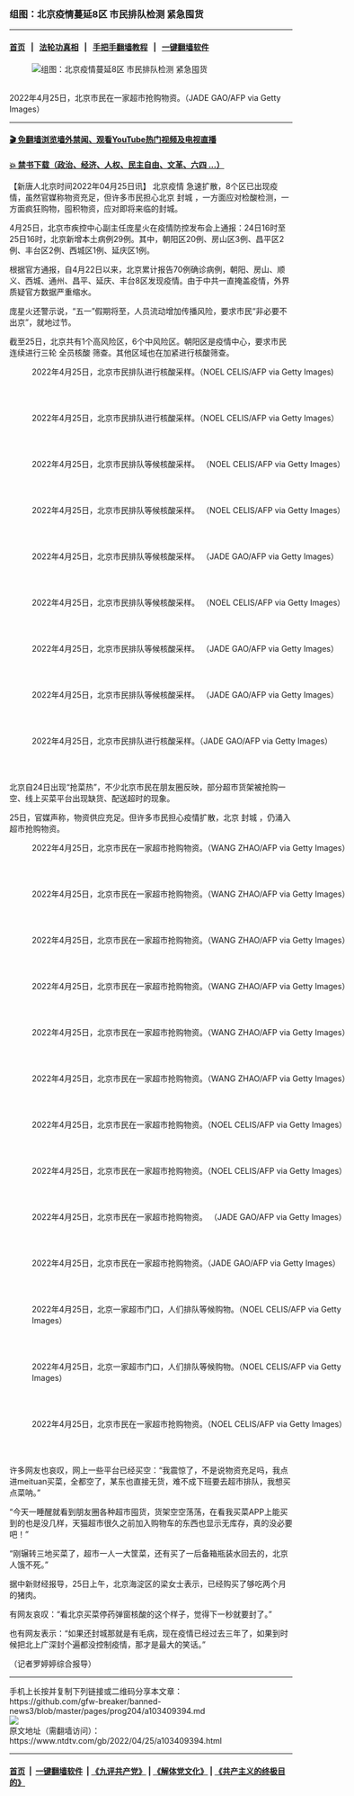 ### 组图：北京疫情蔓延8区 市民排队检测 紧急囤货
------------------------

#### [首页](https://github.com/gfw-breaker/banned-news3/blob/master/README.md) &nbsp;&nbsp;|&nbsp;&nbsp; [法轮功真相](https://github.com/begood0513/basic/blob/master/README.md)  &nbsp;&nbsp;|&nbsp;&nbsp; [手把手翻墙教程](https://github.com/gfw-breaker/guides/wiki)  &nbsp;&nbsp;|&nbsp;&nbsp; [一键翻墙软件](https://github.com/gfw-breaker/nogfw/blob/master/README.md)  



<div><div class="featured_image">
 <figure>
  <img alt="组图：北京疫情蔓延8区 市民排队检测 紧急囤货" src="https://i.ntdtv.com/assets/uploads/2022/04/GettyImages-1240219638-1-800x450.jpg"/>
 </figure><br/>
 <span class="caption">
  2022年4月25日，北京市民在一家超市抢购物资。（JADE GAO/AFP via Getty Images）
 </span>
</div>
</div><hr/>

#### [ 🎬  免翻墙浏览墙外禁闻、观看YouTube热门视频及电视直播](https://github.com/gfw-breaker/HelloWorld)

#### [ 💥  禁书下载（政治、经济、人权、民主自由、文革、六四 ...）](https://github.com/gfw-breaker/books/blob/master/README.md)

<div><div class="post_content" itemprop="articleBody">
 <p>
  【新唐人北京时间2022年04月25日讯】
  <ok href="https://www.ntdtv.com/gb/北京疫情.htm">
   北京疫情
  </ok>
  急速扩散，8个区已出现疫情，虽然官媒称物资充足，但许多市民担心北京
  <ok href="https://www.ntdtv.com/gb/封城.htm">
   封城
  </ok>
  ，一方面应对检酸检测，一方面疯狂购物，囤积物资，应对即将来临的封城。
 </p>
 <p>
  4月25日，北京市疾控中心副主任庞星火在疫情防控发布会上通报：24日16时至25日16时，北京新增本土病例29例。其中，朝阳区20例、房山区3例、昌平区2例、丰台区2例、西城区1例、延庆区1例。
 </p>
 <p>
  根据官方通报，自4月22日以来，北京累计报告70例确诊病例，朝阳、房山、顺义、西城、通州、昌平、延庆、丰台8区发现疫情。由于中共一直掩盖疫情，外界质疑官方数据严重缩水。
 </p>
 <p>
  庞星火还警示说，“五一”假期将至，人员流动增加传播风险，要求市民“非必要不出京”，就地过节。
 </p>
 <p>
  截至25日，北京共有1个高风险区，6个中风险区。朝阳区是疫情中心，要求市民连续进行三轮
  <ok href="https://www.ntdtv.com/gb/全员核酸.htm">
   全员核酸
  </ok>
  筛查。其他区域也在加紧进行核酸筛查。
 </p>
 <figure class="wp-caption alignnone" id="attachment_103409415" style="width: 600px">
  <img alt="" class="size-medium wp-image-103409415" src="https://i.ntdtv.com/assets/uploads/2022/04/GettyImages-1240218714-600x400.jpg">
   <br/><figcaption class="wp-caption-text">
    2022年4月25日，北京市民排队进行核酸采样。（NOEL CELIS/AFP via Getty Images)
   </figcaption><br/>
  </img>
 </figure><br/>
 <figure class="wp-caption alignnone" id="attachment_103409416" style="width: 600px">
  <img alt="" class="size-medium wp-image-103409416" src="https://i.ntdtv.com/assets/uploads/2022/04/GettyImages-1240218644-600x399.jpg">
   <br/><figcaption class="wp-caption-text">
    2022年4月25日，北京市民排队进行核酸采样。（NOEL CELIS/AFP via Getty Images）
   </figcaption><br/>
  </img>
 </figure><br/>
 <figure class="wp-caption alignnone" id="attachment_103409395" style="width: 600px">
  <img alt="" class="size-medium wp-image-103409395" src="https://i.ntdtv.com/assets/uploads/2022/04/GettyImages-1240223663-600x420.jpg"/>
  <br/><figcaption class="wp-caption-text">
   2022年4月25日，北京市民排队等候核酸采样。 （NOEL CELIS/AFP via Getty Images）
  </figcaption><br/>
 </figure><br/>
 <figure class="wp-caption alignnone" id="attachment_103409396" style="width: 600px">
  <img alt="" class="size-medium wp-image-103409396" src="https://i.ntdtv.com/assets/uploads/2022/04/GettyImages-1240223632-600x413.jpg"/>
  <br/><figcaption class="wp-caption-text">
   2022年4月25日，北京市民排队等候核酸采样。 （NOEL CELIS/AFP via Getty Images）
  </figcaption><br/>
 </figure><br/>
 <figure class="wp-caption alignnone" id="attachment_103409397" style="width: 600px">
  <img alt="" class="size-medium wp-image-103409397" src="https://i.ntdtv.com/assets/uploads/2022/04/GettyImages-1240222096-600x399.jpg"/>
  <br/><figcaption class="wp-caption-text">
   2022年4月25日，北京市民排队等候核酸采样。 （JADE GAO/AFP via Getty Images）
  </figcaption><br/>
 </figure><br/>
 <figure class="wp-caption alignnone" id="attachment_103409398" style="width: 600px">
  <img alt="" class="size-medium wp-image-103409398" src="https://i.ntdtv.com/assets/uploads/2022/04/GettyImages-1240222086-600x399.jpg"/>
  <br/><figcaption class="wp-caption-text">
   2022年4月25日，北京市民排队等候核酸采样。 （NOEL CELIS/AFP via Getty Images）
  </figcaption><br/>
 </figure><br/>
 <figure class="wp-caption alignnone" id="attachment_103409401" style="width: 600px">
  <img alt="" class="size-medium wp-image-103409401" src="https://i.ntdtv.com/assets/uploads/2022/04/GettyImages-1240221949-600x399.jpg"/>
  <br/><figcaption class="wp-caption-text">
   2022年4月25日，北京市民排队等候核酸采样。 （JADE GAO/AFP via Getty Images）
  </figcaption><br/>
 </figure><br/>
 <figure class="wp-caption alignnone" id="attachment_103409404" style="width: 600px">
  <img alt="" class="size-medium wp-image-103409404" src="https://i.ntdtv.com/assets/uploads/2022/04/GettyImages-1240221783-600x399.jpg"/>
  <br/><figcaption class="wp-caption-text">
   2022年4月25日，北京市民排队等候核酸采样。 （JADE GAO/AFP via Getty Images）
  </figcaption><br/>
 </figure><br/>
 <figure class="wp-caption alignnone" id="attachment_103409409" style="width: 600px">
  <img alt="" class="size-medium wp-image-103409409" src="https://i.ntdtv.com/assets/uploads/2022/04/GettyImages-1240219664-600x399.jpg"/>
  <br/><figcaption class="wp-caption-text">
   2022年4月25日，北京市民排队进行核酸采样。（JADE GAO/AFP via Getty Images）
  </figcaption><br/>
 </figure><br/>
 <p>
  北京自24日出现“抢菜热”，不少北京市民在朋友圈反映，部分超市货架被抢购一空、线上买菜平台出现缺货、配送超时的现象。
 </p>
 <p>
  25日，官媒声称，物资供应充足。但许多市民担心疫情扩散，北京
  <ok href="https://www.ntdtv.com/gb/封城.htm">
   封城
  </ok>
  ，仍涌入超市抢购物资。
 </p>
 <figure class="wp-caption alignnone" id="attachment_103409399" style="width: 600px">
  <img alt="" class="size-medium wp-image-103409399" src="https://i.ntdtv.com/assets/uploads/2022/04/GettyImages-1240222019-600x399.jpg"/>
  <br/><figcaption class="wp-caption-text">
   2022年4月25日，北京市民在一家超市抢购物资。（WANG ZHAO/AFP via Getty Images）
  </figcaption><br/>
 </figure><br/>
 <figure class="wp-caption alignnone" id="attachment_103409400" style="width: 600px">
  <img alt="" class="size-medium wp-image-103409400" src="https://i.ntdtv.com/assets/uploads/2022/04/GettyImages-1240221967-600x399.jpg"/>
  <br/><figcaption class="wp-caption-text">
   2022年4月25日，北京市民在一家超市抢购物资。（WANG ZHAO/AFP via Getty Images）
  </figcaption><br/>
 </figure><br/>
 <figure class="wp-caption alignnone" id="attachment_103409402" style="width: 600px">
  <img alt="" class="size-medium wp-image-103409402" src="https://i.ntdtv.com/assets/uploads/2022/04/GettyImages-1240221920-600x399.jpg"/>
  <br/><figcaption class="wp-caption-text">
   2022年4月25日，北京市民在一家超市抢购物资。（WANG ZHAO/AFP via Getty Images）
  </figcaption><br/>
 </figure><br/>
 <figure class="wp-caption alignnone" id="attachment_103409403" style="width: 600px">
  <img alt="" class="size-medium wp-image-103409403" src="https://i.ntdtv.com/assets/uploads/2022/04/GettyImages-1240221893-600x399.jpg"/>
  <br/><figcaption class="wp-caption-text">
   2022年4月25日，北京市民在一家超市抢购物资。（WANG ZHAO/AFP via Getty Images）
  </figcaption><br/>
 </figure><br/>
 <figure class="wp-caption alignnone" id="attachment_103409405" style="width: 600px">
  <img alt="" class="size-medium wp-image-103409405" src="https://i.ntdtv.com/assets/uploads/2022/04/GettyImages-1240221750-600x399.jpg"/>
  <br/><figcaption class="wp-caption-text">
   2022年4月25日，北京市民在一家超市抢购物资。（WANG ZHAO/AFP via Getty Images）
  </figcaption><br/>
 </figure><br/>
 <figure class="wp-caption alignnone" id="attachment_103409406" style="width: 600px">
  <img alt="" class="size-medium wp-image-103409406" src="https://i.ntdtv.com/assets/uploads/2022/04/GettyImages-1240221709-600x399.jpg"/>
  <br/><figcaption class="wp-caption-text">
   2022年4月25日，北京市民在一家超市抢购物资。（WANG ZHAO/AFP via Getty Images）
  </figcaption><br/>
 </figure><br/>
 <figure class="wp-caption alignnone" id="attachment_103409407" style="width: 600px">
  <img alt="" class="size-medium wp-image-103409407" src="https://i.ntdtv.com/assets/uploads/2022/04/GettyImages-1240219986-600x406.jpg"/>
  <br/><figcaption class="wp-caption-text">
   2022年4月25日，北京市民在一家超市抢购物资。（NOEL CELIS/AFP via Getty Images）
  </figcaption><br/>
 </figure><br/>
 <figure class="wp-caption alignnone" id="attachment_103409408" style="width: 600px">
  <img alt="" class="size-medium wp-image-103409408" src="https://i.ntdtv.com/assets/uploads/2022/04/GettyImages-1240219790-600x399.jpg"/>
  <br/><figcaption class="wp-caption-text">
   2022年4月25日，北京市民在一家超市抢购物资。（NOEL CELIS/AFP via Getty Images）
  </figcaption><br/>
 </figure><br/>
 <figure class="wp-caption alignnone" id="attachment_103409410" style="width: 600px">
  <img alt="" class="size-medium wp-image-103409410" src="https://i.ntdtv.com/assets/uploads/2022/04/GettyImages-1240219638-600x400.jpg"/>
  <br/><figcaption class="wp-caption-text">
   2022年4月25日，北京市民在一家超市抢购物资。 （JADE GAO/AFP via Getty Images）
  </figcaption><br/>
 </figure><br/>
 <figure class="wp-caption alignnone" id="attachment_103409411" style="width: 600px">
  <img alt="" class="size-medium wp-image-103409411" src="https://i.ntdtv.com/assets/uploads/2022/04/GettyImages-1240219602-600x399.jpg"/>
  <br/><figcaption class="wp-caption-text">
   2022年4月25日，北京市民在一家超市抢购物资。（JADE GAO/AFP via Getty Images）
  </figcaption><br/>
 </figure><br/>
 <figure class="wp-caption alignnone" id="attachment_103409412" style="width: 600px">
  <img alt="" class="size-medium wp-image-103409412" src="https://i.ntdtv.com/assets/uploads/2022/04/GettyImages-1240218981-600x400.jpg"/>
  <br/><figcaption class="wp-caption-text">
   2022年4月25日，北京一家超市门口，人们排队等候购物。（NOEL CELIS/AFP via Getty Images）
  </figcaption><br/>
 </figure><br/>
 <figure class="wp-caption alignnone" id="attachment_103409413" style="width: 600px">
  <img alt="" class="size-medium wp-image-103409413" src="https://i.ntdtv.com/assets/uploads/2022/04/GettyImages-1240218960-600x402.jpg"/>
  <br/><figcaption class="wp-caption-text">
   2022年4月25日，北京一家超市门口，人们排队等候购物。（NOEL CELIS/AFP via Getty Images）
  </figcaption><br/>
 </figure><br/>
 <figure class="wp-caption alignnone" id="attachment_103409414" style="width: 600px">
  <img alt="" class="size-medium wp-image-103409414" src="https://i.ntdtv.com/assets/uploads/2022/04/GettyImages-1240218940-600x400.jpg"/>
  <br/><figcaption class="wp-caption-text">
   2022年4月25日，北京市民在一家超市抢购物资。（NOEL CELIS/AFP via Getty Images）
  </figcaption><br/>
 </figure><br/>
 <p>
  许多网友也哀叹，网上一些平台已经买空：“我震惊了，不是说物资充足吗，我点进meituan买菜，全都空了，某东也直接无货，难不成下班要去超市排队，我想买点菜呐。”
 </p>
 <p>
  “今天一睡醒就看到朋友圈各种超市囤货，货架空空荡荡，在看我买菜APP上能买到的也是没几样，天猫超市很久之前加入购物车的东西也显示无库存，真的没必要吧！”
 </p>
 <p>
  “刚辗转三地买菜了，超市一人一大筐菜，还有买了一后备箱瓶装水回去的，北京人饿不死。”
 </p>
 <p>
  据中新财经报导，25日上午，北京海淀区的梁女士表示，已经购买了够吃两个月的猪肉。
 </p>
 <p>
  有网友哀叹：“看北京买菜停药弹窗核酸的这个样子，觉得下一秒就要封了。”
 </p>
 <p>
  也有网友表示：“如果还封城那就是有毛病，现在疫情已经过去三年了，如果到时候把北上广深封个遍都没控制疫情，那才是最大的笑话。”
 </p>
 <p>
  （记者罗婷婷综合报导）
 </p>
 <div class="single_ad">
 </div>
</div>
</div>
<hr/>
手机上长按并复制下列链接或二维码分享本文章：<br/>
https://github.com/gfw-breaker/banned-news3/blob/master/pages/prog204/a103409394.md <br/>
<a href='https://github.com/gfw-breaker/banned-news3/blob/master/pages/prog204/a103409394.md'><img src='https://github.com/gfw-breaker/banned-news3/blob/master/pages/prog204/a103409394.md.png'/></a> <br/>
原文地址（需翻墙访问）：https://www.ntdtv.com/gb/2022/04/25/a103409394.html


------------------------
#### [首页](https://github.com/gfw-breaker/banned-news3/blob/master/README.md) &nbsp;|&nbsp; [一键翻墙软件](https://github.com/gfw-breaker/nogfw/blob/master/README.md) &nbsp;| [《九评共产党》](https://github.com/gfw-breaker/9ping.md/blob/master/README.md#九评之一评共产党是什么) | [《解体党文化》](https://github.com/gfw-breaker/jtdwh.md/blob/master/README.md) | [《共产主义的终极目的》](https://github.com/gfw-breaker/gczydzjmd.md/blob/master/README.md)


<img src='http://gfw-breaker.win/banned-news3/pages/prog204/a103409394.md' width='0px' height='0px'/>